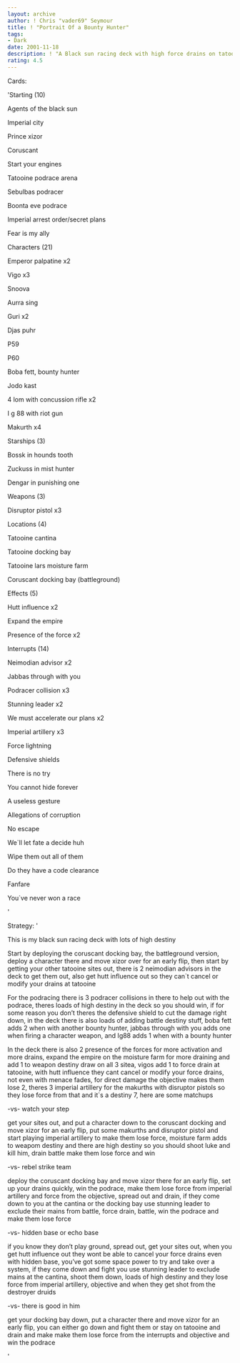 ```yaml
---
layout: archive
author: ! Chris "vader69" Seymour
title: ! "Portrait Of a Bounty Hunter"
tags:
- Dark
date: 2001-11-18
description: ! "A Black sun racing deck with high force drains on tatooine"
rating: 4.5
---
```

Cards: 

'Starting (10)

Agents of the black sun

Imperial city

Prince xizor

Coruscant

Start your engines

Tatooine podrace arena

Sebulbas podracer

Boonta eve podrace

Imperial arrest order/secret plans

Fear is my ally


Characters (21)

Emperor palpatine x2

Vigo x3

Snoova

Aurra sing

Guri x2

Djas puhr

P59

P60

Boba fett, bounty hunter

Jodo kast

4 lom with concussion rifle x2

I g 88 with riot gun

Makurth x4


Starships (3)

Bossk in hounds tooth

Zuckuss in mist hunter

Dengar in punishing one


Weapons (3)

Disruptor pistol x3


Locations (4)

Tatooine cantina

Tatooine docking bay

Tatooine lars moisture farm

Coruscant docking bay (battleground)


Effects (5)

Hutt influence x2

Expand the empire

Presence of the force x2


Interrupts (14)

Neimodian advisor x2

Jabbas through with you

Podracer collision x3

Stunning leader x2

We must accelerate our plans x2

Imperial artillery x3

Force lightning


Defensive shields

There is no try

You cannot hide forever

A useless gesture

Allegations of corruption

No escape

We`ll let fate a decide huh

Wipe them out all of them

Do they have a code clearance

Fanfare

You`ve never won a race

'

Strategy: '

 
This is my black sun racing deck with lots of high destiny


Start by deploying the coruscant docking bay, the battleground version, deploy a character there and move xizor over for an early flip, then start by getting your other tatooine sites out, there is 2 neimodian advisors in the deck to get them out, also get hutt influence out so they can`t cancel or modify your drains at tatooine


For the podracing there is 3 podracer collisions in there to help out with the podrace, theres loads of high destiny in the deck so you should win, if for some reason you don&#8217;t theres the defensive shield to cut the damage right down, in the deck there is also loads of adding battle destiny stuff, boba fett adds 2 when with another bounty hunter, jabbas through with you adds one when firing a character weapon, and Ig88 adds 1 when with a bounty hunter


In the deck there is also 2 presence of the forces for more activation and more drains, expand the empire on the moisture farm for more draining and add 1 to weapon destiny draw on all 3 sitea, vigos add 1 to force drain at tatooine, with hutt influence they cant cancel or modify your force drains, not even with menace fades, for direct damage the objective makes them lose 2, theres 3 imperial artillery for the makurths with disruptor pistols so they lose force from that and it`s a destiny 7, here are some matchups


-vs- watch your step

get your sites out, and put a character down to the coruscant docking and move xizor for an early flip, put some makurths and disruptor pistol and start playing imperial artillery to make them lose force, moisture farm adds to weapom destiny and there are high destiny so you should shoot luke and kill him, drain battle make them lose force and win


-vs- rebel strike team

deploy the coruscant docking bay and move xizor there for an early flip, set up your drains quickly, win the podrace, make them lose force from imperial artillery and force from the objective, spread out and drain, if they come down to you at the cantina or the docking bay use stunning leader to exclude their mains from battle, force drain, battle, win the podrace and make them lose force


-vs- hidden base or echo base

if you know they don&#8217;t play ground, spread out, get your sites out, when you get hutt influence out they wont be able to cancel your force drains even with hidden base, you&#8217;ve got some space power to try and take over a system, if they come down and fight you use stunning leader to exclude mains at the cantina, shoot them down, loads of high destiny and they lose force from imperial artillery, objective and when they get shot from the destroyer druids


-vs- there is good in him

get your docking bay down, put a character there and move xizor for an early flip, you can either go down and fight them or stay on tatooine and drain and make make them lose force from the interrupts and objective and win the podrace

'